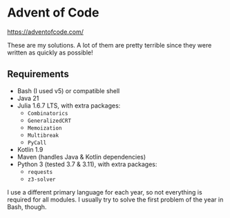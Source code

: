 # Advent of Code

https://adventofcode.com/

These are my solutions. A lot of them are pretty terrible since they were written as quickly as
possible!

## Requirements

- Bash (I used v5) or compatible shell
- Java 21
- Julia 1.6.7 LTS, with extra packages:
    - `Combinatorics`
    - `GeneralizedCRT`
    - `Memoization`
    - `Multibreak`
    - `PyCall`
- Kotlin 1.9
- Maven (handles Java & Kotlin dependencies)
- Python 3 (tested 3.7 & 3.11), with extra packages:
    - `requests`
    - `z3-solver`

I use a different primary language for each year, so not everything is required for all modules.
I usually try to solve the first problem of the year in Bash, though.
